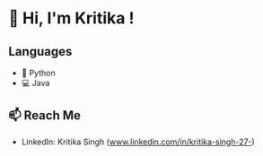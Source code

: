 # 👋 Hi, I'm Kritika !

## Languages
- 🐍 Python
- 💻 Java

## 📫 Reach Me
- LinkedIn: Kritika Singh (www.linkedin.com/in/kritika-singh-27-)
